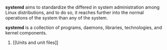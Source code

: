 **systemd** aims to standardize the differed in system administration among Linux distributions, and to do so, it reaches further into the normal operations of the system than any of the system.

**systemd** is a collection of programs, daemons, libraries, technologies, and kernel components.

1. [[Units and unit files]]